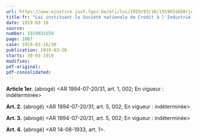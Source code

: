 ```yaml
---
url: https://www.ejustice.just.fgov.be/eli/loi/1919/03/16/1919031650/justel
title-fr: "Loi instituant la Société nationale de Crédit à l'Industrie. Voir modification(s)"
date: 1919-03-16
source:
number: 1919031650
page: 1067
case: 1919-03-16/30
publication: 1919-03-20
starts: 30-03-1919
modifies:
pdf-original:
pdf-consolidated:
---
```


**Article 1er.** (abrogé) <AR 1994-07-20/31, art. 1, 002;  En vigueur :   indéterminée>

**Art. 2.** (abrogé) <AR 1994-07-20/31, art. 5, 002;  En vigueur :   indéterminée>

**Art. 3.** (abrogé) <AR 1994-07-20/31, art. 5, 002;  En vigueur :   indéterminée>

**Art. 4.** (abrogé) <AR 14-08-1933, art. 1>.
